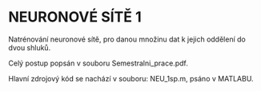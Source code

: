 # NEURONOVÉ SÍTĚ 1

Natrénování neuronové sítě, pro danou množinu dat k jejich oddělení do dvou shluků.

Celý postup popsán v souboru Semestralni_prace.pdf.

Hlavní zdrojový kód se nachází v souboru: NEU_1sp.m, psáno v MATLABU.
